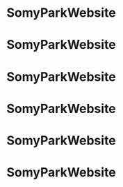 # SomyParkWebsite
# SomyParkWebsite
# SomyParkWebsite
# SomyParkWebsite
# SomyParkWebsite
# SomyParkWebsite
